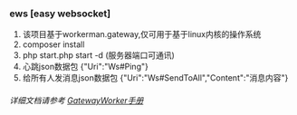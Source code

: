 ### ews [easy websocket]

1. 该项目基于workerman.gateway,仅可用于基于linux内核的操作系统
2. composer install
3. php start.php start -d (服务器端口可通讯)
4. 心跳json数据包 {"Uri":"Ws#Ping"}
5. 给所有人发消息json数据包 {"Uri":"Ws#SendToAll","Content":"消息内容"}

###### 详细文档请参考 [GatewayWorker手册](http://doc2.workerman.net/) 
